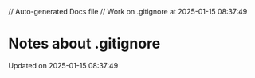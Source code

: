 // Auto-generated Docs file
// Work on .gitignore at 2025-01-15 08:37:49
# Notes about .gitignore
Updated on 2025-01-15 08:37:49
